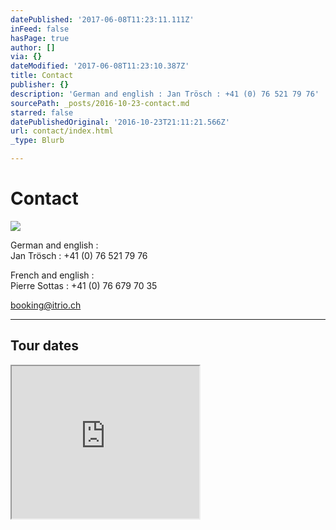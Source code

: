 ```yaml
---
datePublished: '2017-06-08T11:23:11.111Z'
inFeed: false
hasPage: true
author: []
via: {}
dateModified: '2017-06-08T11:23:10.387Z'
title: Contact
publisher: {}
description: 'German and english : Jan Trösch : +41 (0) 76 521 79 76'
sourcePath: _posts/2016-10-23-contact.md
starred: false
datePublishedOriginal: '2016-10-23T21:11:21.566Z'
url: contact/index.html
_type: Blurb

---
```

# Contact
![](https://s3-us-west-2.amazonaws.com/the-grid-img/p/bfc91fc279d50bad8254d2d29d7444267b05098b.jpg)

German and english :   
Jan Trösch : +41 (0) 76 521 79 76

French and english :   
Pierre Sottas : +41 (0) 76 679 70 35

booking@itrio.ch

---

## Tour dates

<iframe src="https://the-grid.github.io/ed-userhtml/?g=eJxVj0sOgkAQRPeegrRrGBOMIYbhFF6gnWk-AjOkuwnx9iLCwlrWe4uqEpOWqbbQqk53Y5ZlySSGpu9cn7k4GmTtRMUU1-Jyy3NI3IAiFg4pXTrfkELiUTHVlkay4JH7vfGk5DQVfQ8rUJ5pB3UMmro4RLZwrrfs5ImubzjOwR9cGYNMyBQUqkec-SuSlAarUymOu0kTYWdhPbDN-f-wdy-BqjQ_vfoAeZFXuQ" height="244" style=""></iframe>